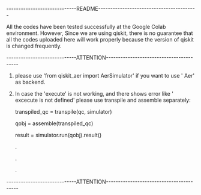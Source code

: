 
-----------------------------README-----------------------------------------

All the codes have been tested successfully at the Google Colab environment. 
However, Since we are using qiskit, there is no guarantee that all the codes 
uploaded here will work properly because the version of qiskit is changed frequently.

-----------------------------ATTENTION-----------------------------------------

1.  please use 'from qiskit_aer import AerSimulator' if you want 
to use ' Aer' as backend.

2.  In case the 'execute' is not working, and there shows error like ' excecute is not defined'
please use transpile and assemble separately:

     transpiled_qc = transpile(qc, simulator)

     qobj = assemble(transpiled_qc)

     result = simulator.run(qobj).result()

     .
    
     .
    
     .

-----------------------------ATTENTION-----------------------------------------
